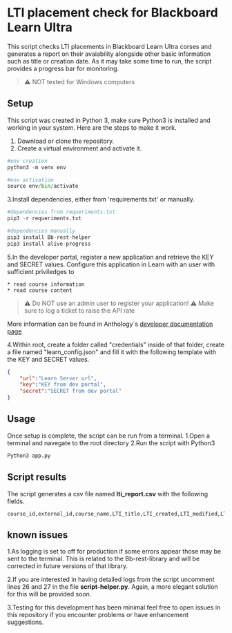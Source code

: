 
# LTI placement check for Blackboard Learn Ultra

This script checks LTI placements in Blackboard Learn Ultra corses and generates a report on their avaiability alongside other basic information such as title or creation date. As it may take some time to run, the script provides a progress bar for monitoring.

>:warning: NOT tested for Windows computers

## Setup

This script was created in Python 3, make sure Python3 is installed and working in your system. Here are the steps to make it work.

1. Download or clone the repository.
2. Create a virtual environment and activate it.

```Python
#env creation
python3 -m venv env

#env activation
source env/bin/activate
```

3.Install dependencies, either from 'requirements.txt' or manually.

```Python
#dependencies from requeriments.txt
pip3 -r requeriments.txt

#dependencies manually
pip3 install Bb-rest-helper
pip3 install alive-progress
````

5.In the developer portal, register a new application and retrieve the KEY and SECRET values. Configure this application in Learn with an user with sufficient priviledges to

    * read course information
    * read course content

>:warning: Do NOT use an admin user to register your application!
>:warning: Make sure to log a ticket to raise the API rate

More information can be found in Anthology´s [developer 
documentation page](https://docs.anthology.com/rest-apis/learn/getting-started/registry)

4.Within root, create a folder called "credentials" inside of that folder, create a file named "learn_config.json" and fill it with the following template with the KEY and SECRET values.

```json
{
    "url":"Learn Server url",
    "key":"KEY from dev portal",
    "secret":"SECRET from dev portal"
}
```

## Usage

Once setup is complete, the script can be run from a terminal.
1.Open a terminal and navegate to the root directory
2.Run the script with Python3

```Python
Python3 app.py
```

## Script results

The script generates a csv file named **lti_report.csv** with the following fields.

```csv
course_id,external_id,course_name,LTI_title,LTI_created,LTI_modified,LTI_available
```

## known issues

1.As logging is set to off for production if some errors appear those may be sent to the terminal. This is related to the Bb-rest-library and will be corrected in future versions of that library.

2.If you are interested in having detailed logs from the script uncomment lines 26 and 27 in the file **script-helper.py**. Again, a more elegant solution for this will be provided soon.

3.Testing for this development has been minimal feel free to open issues in this repository if you encounter problems or have enhancement suggestions.

